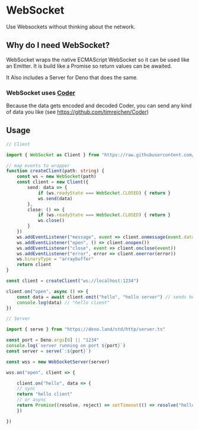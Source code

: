 
# WebSocket

Use Websockets without thinking about the network.

## Why do I need WebSocket?

WebSocket wraps the native ECMAScript WebSocket so it can be used like an Emitter.
It is build like a Promise so return values can be awaited.

It Also includes a Server for Deno that does the same.

### WebSocket uses [Coder](https://github.com/timreichen/Coder)
Because the data gets encoded and decoded Coder, you can send any kind of data you like (see https://github.com/timreichen/Coder)

## Usage

```typescript
// Client

import { WebSocket as Client } from "https://raw.githubusercontent.com/timreichen/Coder/master/WebSocket.ts"

// map events to wrapper
function createClient(path: string) {
	const ws = new WebSocket(path)
	const client = new Client({
		send: data => {
			if (ws.readyState === WebSocket.CLOSED) { return }
			ws.send(data)
		},
		close: () => {
			if (ws.readyState === WebSocket.CLOSED) { return }
			ws.close()
		}
	})
	ws.addEventListener("message", event => client.onmessage(event.data))
	ws.addEventListener("open", () => client.onopen())
	ws.addEventListener("close", event => client.onclose(event))
	ws.addEventListener("error", error => client.onerror(error))
	ws.binaryType = "arraybuffer"
	return client
}

const client = createClient("ws://localhost:1234")

client.on("open", async () => {
    const data = await client.emit("hello", "hello server") // sends hello event with data and waits for the return value
    console.log(data) // "hello client"
})

```

```typescript
// Server

import { serve } from "https://deno.land/std/http/server.ts"

const port = Deno.args[0] || "1234"
console.log(`server running on port ${port}`)
const server = serve(`:${port}`)

const wss = new WebSocketServer(server)

wss.on("open", client => {

	client.on("hello", data => {
    // sync
    return "hello client"
    // or async
    return Promise((resolve, reject) => setTimeout(() => resolve("hello client"), 1000))
	})

})


```